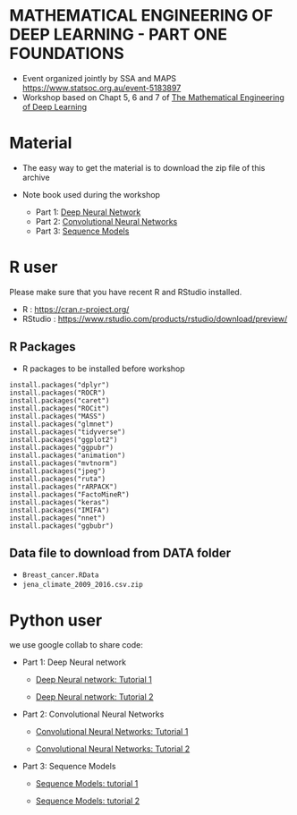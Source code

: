 # MATHEMATICAL ENGINEERING OF DEEP LEARNING - PART ONE FOUNDATIONS

- Event organized jointly by SSA and MAPS  https://www.statsoc.org.au/event-5183897
- Workshop based on Chapt 5, 6 and 7 of [The Mathematical Engineering of Deep Learning](https://deeplearningmath.org)

# Material 


- The easy way to get the material is to download the zip file of this archive

- Note book used during the workshop
    - Part 1: [Deep Neural Network](/Deep_learning_RNN.nb.html.zip)
    - Part 2: [Convolutional Neural Networks](/Deep_learning_CNN.nb.html.zip)
    - Part 3: [Sequence Models](/Deep_learning_RNN.nb.html.zip)


# R user 

Please make sure that you have  recent R and RStudio installed.

  - R : https://cran.r-project.org/
  - RStudio : https://www.rstudio.com/products/rstudio/download/preview/


## R Packages 

- R packages to be installed before workshop

```{r,eval=FALSE}
install.packages("dplyr")
install.packages("ROCR")
install.packages("caret")
install.packages("ROCit")
install.packages("MASS")
install.packages("glmnet")
install.packages("tidyverse")
install.packages("ggplot2")
install.packages("ggpubr")
install.packages("animation")
install.packages("mvtnorm")
install.packages("jpeg")
install.packages("ruta")
install.packages("rARPACK")
install.packages("FactoMineR")
install.packages("keras")
install.packages("IMIFA")
install.packages("nnet")
install.packages("ggbubr")
```


## Data file to download from DATA folder

- ``Breast_cancer.RData``
- ``jena_climate_2009_2016.csv.zip``


# Python user

we use google collab to share code:

- Part 1: Deep Neural network

    - [Deep Neural network: Tutorial 1](https://colab.research.google.com/drive/1Qn88dyZXHhwqoLnGcNaHq510eDEjxau7?usp=sharing)
          
    - [Deep Neural network: Tutorial 2](https://colab.research.google.com/drive/1UgQSb3lGnxsTf1WBzH8jxusZs5rema88?usp=sharing)

- Part 2: Convolutional Neural Networks

    - [Convolutional Neural Networks: Tutorial 1](https://colab.research.google.com/drive/1UgQSb3lGnxsTf1WBzH8jxusZs5rema88?usp=sharing)
          
    - [Convolutional Neural Networks: Tutorial 2](https://colab.research.google.com/drive/1UgQSb3lGnxsTf1WBzH8jxusZs5rema88?usp=sharing)
   
- Part 3: Sequence Models
    
    - [Sequence Models: tutorial 1](https://colab.research.google.com/drive/1AcaLjqUGbXsKuv0L9BlyWr_XZTuVh3Wi?usp=sharing)
    
    - [Sequence Models: tutorial 2](https://colab.research.google.com/drive/1AcaLjqUGbXsKuv0L9BlyWr_XZTuVh3Wi?usp=sharing)

